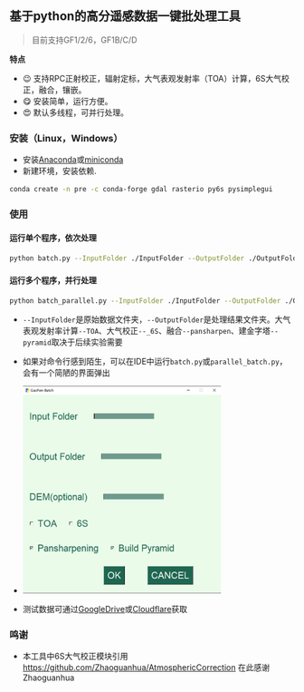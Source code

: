 ## 基于python的高分遥感数据一键批处理工具

>目前支持GF1/2/6，GF1B/C/D

**特点**
- :wink: 支持RPC正射校正，辐射定标，大气表观发射率（TOA）计算，6S大气校正，融合，镶嵌。
- :yum: 安装简单，运行方便。
- :heart_eyes: 默认多线程，可并行处理。

### 安装（Linux，Windows）

* 安装[Anaconda](https://docs.anaconda.com/anaconda/install/)或[miniconda](https://docs.conda.io/projects/conda/en/latest/user-guide/install/)
* 新建环境，安装依赖.
```bash
conda create -n pre -c conda-forge gdal rasterio py6s pysimplegui
```

### 使用
#### 运行单个程序，依次处理
```bash
python batch.py --InputFolder ./InputFolder --OutputFolder ./OutputFolder --TOA --_6S --pansharpen --pyramid
```
#### 运行多个程序，并行处理
```bash
python batch_parallel.py --InputFolder ./InputFolder --OutputFolder ./OutputFolder --TOA --_6S --pansharpen --pyramid --n_parallel 3
```
* `--InputFolder`是原始数据文件夹，`--OutputFolder`是处理结果文件夹。大气表观发射率计算`--TOA`、大气校正`--_6S`、融合`--pansharpen`、建金字塔`--pyramid`取决于后续实验需要
* 如果对命令行感到陌生，可以在IDE中运行`batch.py`或`parallel_batch.py`，会有一个简陋的界面弹出

* <img src="doc/gui.png" width="350">

* 测试数据可通过[GoogleDrive](https://drive.google.com/drive/folders/1bdSWUnCdw3NZGtb9EpDPr4VY_z7sLmOX?usp=sharing)或[Cloudflare](https://icy-sun-e02a.genghisyang.workers.dev)获取


### 鸣谢
* 本工具中6S大气校正模块引用 https://github.com/Zhaoguanhua/AtmosphericCorrection 在此感谢 Zhaoguanhua
